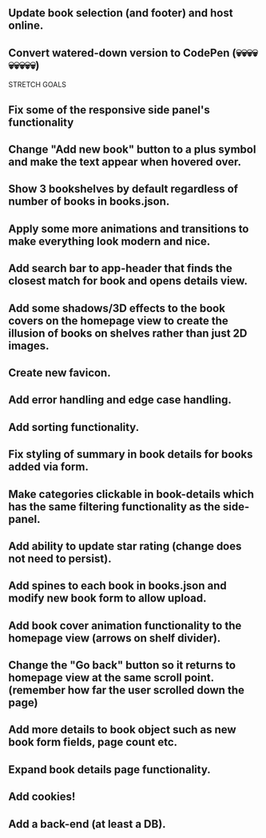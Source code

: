 ## Update book selection (and footer) and host online.

## Convert watered-down version to CodePen (💀💀💀💀💀💀💀💀💀)

STRETCH GOALS

## Fix some of the responsive side panel's functionality

## Change "Add new book" button to a plus symbol and make the text appear when hovered over.

## Show 3 bookshelves by default regardless of number of books in books.json.

## Apply some more animations and transitions to make everything look modern and nice.

## Add search bar to app-header that finds the closest match for book and opens details view.

## Add some shadows/3D effects to the book covers on the homepage view to create the illusion of books on shelves rather than just 2D images.

## Create new favicon.

## Add error handling and edge case handling.

## Add sorting functionality.

## Fix styling of summary in book details for books added via form.

## Make categories clickable in book-details which has the same filtering functionality as the side-panel.

## Add ability to update star rating (change does not need to persist).

## Add spines to each book in books.json and modify new book form to allow upload.

## Add book cover animation functionality to the homepage view (arrows on shelf divider).

## Change the "Go back" button so it returns to homepage view at the same scroll point. (remember how far the user scrolled down the page)

## Add more details to book object such as new book form fields, page count etc.

## Expand book details page functionality.

## Add cookies!

## Add a back-end (at least a DB).
